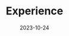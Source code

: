 ---
title: 'Experience'
date: 2023-10-24
type: landing

design:
  spacing: '5rem'

# Note: `username` refers to the user's folder name in `content/authors/`

# Page sections
sections:
  - block: markdown
    content:
      title: _Curriculum vitæ_
      text: ""
    design:
      spacing:
        # Customize the section spacing. Order is top, right, bottom, left.
        padding: ['100px', '0', '0px', '0']
  - block: cta-button-list
    content:
      buttons:
        - text: Download my CV
          icon: academicons/cv
          url: /uploads/resume.pdf
    design:
      spacing:
        # Customize the section spacing. Order is top, right, bottom, left.
        padding: ['0px', '0', '0px', '0']
  - block: resume-experience
    content:
      username: nanoy
    design:
      # Hugo date format
      date_format: 'January 2006'
      # Education or Experience section first?
      is_education_first: false
    design:
      spacing:
        # Customize the section spacing. Order is top, right, bottom, left.
        padding: ['20px', '0', '0px', '0']
  - block: resume-skills
    content:
      title: Skills & Hobbies
      username: nanoy
    design:
      show_skill_percentage: false
  # - block: resume-awards
  #   content:
  #     title: Awards
  #     username: nanoy
  - block: resume-languages
    content:
      title: Languages
      username: nanoy
---